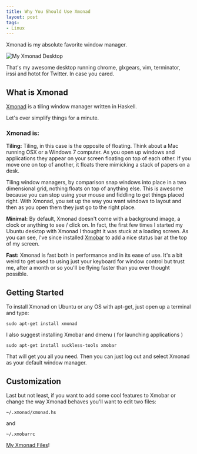 ```yaml
---
title: Why You Should Use Xmonad
layout: post
tags: 
- Linux
---
```

Xmonad is my absolute favorite window manager.

<div class="img-wrap"><img class="alignnone size-large wp-image-2430" title="Screenshot from 2012-08-29 22_21_50" src="{{ site.url }}/images/Screenshot-from-2012-08-29-22_21_50.png" alt="My Xmonad Desktop" /></div>

That's my awesome desktop running chrome, glxgears, vim, terminator, irssi and hotot for Twitter. In case you cared.

## What is Xmonad

<a href="http://xmonad.org/">Xmonad</a> is a tiling window manager written in Haskell.

Let's over simplify things for a minute.
### Xmonad is:

**Tiling:** Tiling, in this case is the opposite of floating. Think about a Mac running OSX or a Windows 7 computer. As you open up windows and applications they appear on your screen floating on top of each other. If you move one on top of another, it floats there mimicking a stack of papers on a desk.

Tiling window managers, by comparison snap windows into place in a two dimensional grid, nothing floats on top of anything else. This is awesome because you can stop using your mouse and fiddling to get things placed right. With Xmonad, you set up the way you want windows to layout and then as you open them they just go to the right place.

**Minimal:** By default, Xmonad doesn't come with a background image, a clock or anything to see / click on. In fact, the first few times I started my Ubuntu desktop with Xmonad I thought it was stuck at a loading screen. As you can see, I've since installed <a href="http://projects.haskell.org/xmobar/">Xmobar</a> to add a nice status bar at the top of my screen.

**Fast:** Xmonad is fast both in performance and in its ease of use. It's a bit weird to get used to using just your keyboard for window control but trust me, after a month or so you'll be flying faster than you ever thought possible.

## Getting Started

To install Xmonad on Ubuntu or any OS with apt-get, just open up a terminal and type:

<pre><code>sudo apt-get install xmonad</code></pre>

I also suggest installing Xmobar and dmenu ( for launching applications )

<pre><code>sudo apt-get install suckless-tools xmobar</code></pre>

That will get you all you need. Then you can just log out and select Xmonad as your default window manager.

## Customization

Last but not least, if you want to add some cool features to Xmobar or change the way Xmonad behaves you'll want to edit two files:

<pre><code>~/.xmonad/xmonad.hs</code></pre>

and

<pre><code>~/.xmobarrc</code></pre>

<a href="https://github.com/m1ck3y/dotfiles" rel="attachment wp-att-2437">My Xmonad Files</a>!